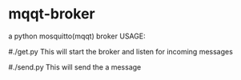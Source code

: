 # mqqt-broker
a python mosquitto(mqqt) broker
USAGE:

#./get.py <ip>
This will start the broker and listen for incoming messages

#./send.py <ip> <message>
This will send the a message
